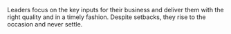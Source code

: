 Leaders focus on the key inputs for their business and deliver them with the right quality and in a timely fashion. Despite setbacks, they rise to the occasion and never settle.